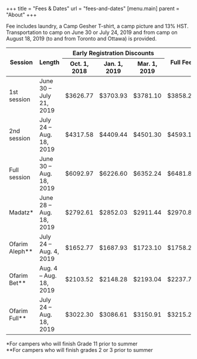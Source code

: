 +++
title = "Fees & Dates"
url = "fees-and-dates"
[menu.main]
parent = "About"
+++

Fee includes laundry, a Camp Gesher T-shirt, a camp picture and 13% HST. Transportation to camp on June 30 or July 24, 2019 and from camp on August 18, 2019 (to and from Toronto and Ottawa) is provided.

<table class="table vertical-responsive-table table-striped table-bordered">
  <thead>
    <tr>
      <th rowspan="2">Session</th>
      <th rowspan="2">Length</th>
      <th colspan="3" class="text-center">Early Registration Discounts</th>
      <th colspan="1" rowspan="2">Full Fee</th>
    </tr>
    <tr>
      <th>Oct. 1, 2018</th>
      <th>Jan. 1, 2019</th>
      <th>Mar. 1, 2019</th>
    </tr>
  </thead>
  <tbody>
    <tr>
      <td data-type="Session">1st session</td>
      <td data-type="Length">June 30 &ndash; July 21, 2019</td>
      <td data-type="Oct. 1, 2018">$3626.77</td>
      <td data-type="Jan. 1, 2019">$3703.93</td>
      <td data-type="Mar. 1, 2019">$3781.10</td>
      <td data-type="Final">$3858.26</td>
    </tr>
    <tr>
      <td data-type="Session">2nd session</td>
      <td data-type="Length">July 24 &ndash; Aug. 18, 2019</td>
      <td data-type="Oct. 1, 2018">$4317.58</td>
      <td data-type="Jan. 1, 2019">$4409.44</td>
      <td data-type="Mar. 1, 2019">$4501.30</td>
      <td data-type="Final">$4593.17</td>
    </tr>
    <tr>
      <td data-type="Session">Full session</td>
      <td data-type="Length">June 30 &ndash; Aug. 18, 2019</td>
      <td data-type="Oct. 1, 2018">$6092.97</td>
      <td data-type="Jan. 1, 2019">$6226.60</td>
      <td data-type="Mar. 1, 2019">$6352.24</td>
      <td data-type="Final">$6481.88</td>
    </tr>
    <tr>
      <td data-type="Session">Madatz*</td>
      <td data-type="Length">June 28 &ndash; Aug. 18, 2019</td>
      <td data-type="Oct. 1, 2018">$2792.61</td>
      <td data-type="Jan. 1, 2019">$2852.03</td>
      <td data-type="Mar. 1, 2019">$2911.44</td>
      <td data-type="Final">$2970.86</td>
    </tr>
    <tr>
      <td data-type="Session">Ofarim Aleph**</td>
      <td data-type="Length">July 24 &ndash; Aug. 4, 2019</td>
      <td data-type="Oct. 1, 2018">$1652.77</td>
      <td data-type="Jan. 1, 2019">$1687.93</td>
      <td data-type="Mar. 1, 2019">$1723.10</td>
      <td data-type="Final">$1758.26</td>
    </tr>
    <tr>
      <td data-type="Session">Ofarim Bet**</td>
      <td data-type="Length">Aug. 4 &ndash; Aug. 18, 2019</td>
      <td data-type="Oct. 1, 2018">$2103.52</td>
      <td data-type="Jan. 1, 2019">$2148.28</td>
      <td data-type="Mar. 1, 2019">$2193.04</td>
      <td data-type="Final">$2237.79</td>
    </tr>
    <tr>
      <td data-type="Session">Ofarim Full**</td>
      <td data-type="Length">July 24 &ndash; Aug. 18, 2019</td>
      <td data-type="Oct. 1, 2018">$3022.30</td>
      <td data-type="Jan. 1, 2019">$3086.61</td>
      <td data-type="Mar. 1, 2019">$3150.91</td>
      <td data-type="Final">$3215.22</td>
    </tr>
  </tbody>
</table>

*For campers who will finish Grade 11 prior to summer  
**For campers who will finish grades 2 or 3 prior to summer
